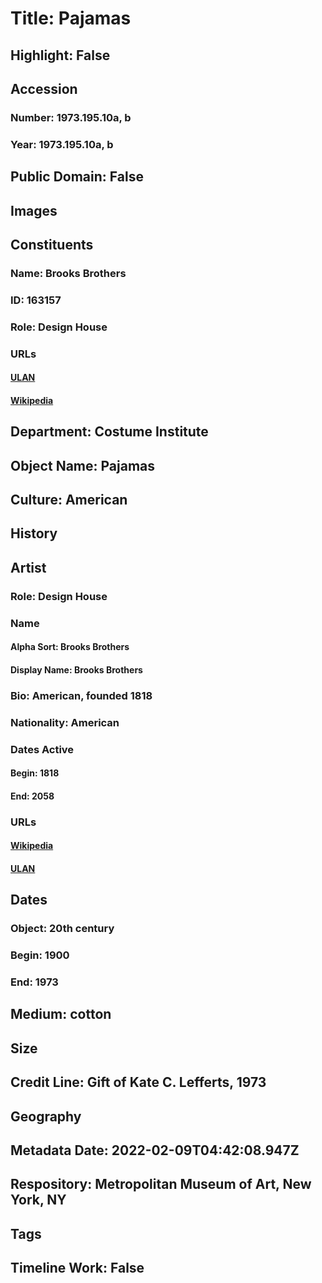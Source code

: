 # Title: Pajamas
## Highlight: False
## Accession
### Number: 1973.195.10a, b
### Year: 1973.195.10a, b
## Public Domain: False
## Images
## Constituents
### Name: Brooks Brothers
### ID: 163157
### Role: Design House
### URLs
#### [ULAN](http://vocab.getty.edu/page/ulan/500524265)
#### [Wikipedia](https://www.wikidata.org/wiki/Q929722)
## Department: Costume Institute
## Object Name: Pajamas
## Culture: American
## History
## Artist
### Role: Design House
### Name
#### Alpha Sort: Brooks Brothers
#### Display Name: Brooks Brothers
### Bio: American, founded 1818
### Nationality: American
### Dates Active
#### Begin: 1818
#### End: 2058
### URLs
#### [Wikipedia](https://www.wikidata.org/wiki/Q929722)
#### [ULAN](http://vocab.getty.edu/page/ulan/500524265)
## Dates
### Object: 20th century
### Begin: 1900
### End: 1973
## Medium: cotton
## Size
## Credit Line: Gift of Kate C. Lefferts, 1973
## Geography
## Metadata Date: 2022-02-09T04:42:08.947Z
## Respository: Metropolitan Museum of Art, New York, NY
## Tags
## Timeline Work: False